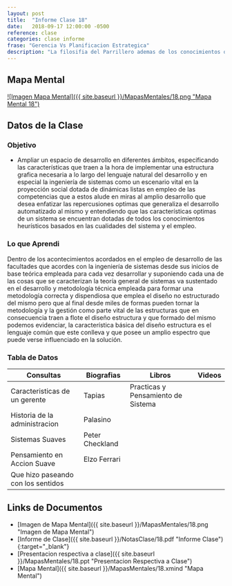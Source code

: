 ```yaml
---
layout: post
title:  "Informe Clase 18"
date:   2018-09-17 12:00:00 -0500
reference: clase
categories: clase informe
frase: "Gerencia Vs Planificacion Estrategica"
description: "La filosifia del Parrillero ademas de los conocimientos que tienen estos son vitales para los procesos de avances del sistema y el entiendimiento del mismo."
---
```


## Mapa Mental
<a href="{{ site.baseurl }}/MapasMentales/18.png">![Imagen Mapa Mental]({{ site.baseurl }}/MapasMentales/18.png "Mapa Mental 18")</a>

## Datos de la Clase
### Objetivo
- Ampliar un espacio de desarrollo en diferentes ámbitos, especificando las características que traen a la hora de implementar una estructura grafica necesaria a lo largo del lenguaje natural del desarrollo y en especial la ingeniería de sistemas como un escenario vital en la proyección social dotada de dinámicas listas en empleo de las competencias que a estos alude en miras al amplio desarrollo que desea enfatizar las repercusiones optimas que generaliza el desarrollo automatizado al mismo y entendiendo que las características optimas de un sistema se encuentran dotadas de todos los conocimientos heurísticos basados en las cualidades del sistema y el empleo.

### Lo que Aprendi
Dentro de los acontecimientos acordados en el empleo de desarrollo de las facultades que acordes con la ingeniería de sistemas desde sus inicios de base teórica empleada para cada vez desarrollar y suponiendo cada una de las cosas que se caracterizan la teoría general de sistemas va sustentado en el desarrollo y metodología técnica empleada para formar una metodología correcta y dispendiosa que emplea el diseño no estructurado del mismo pero que al final desde miles de formas pueden tornar la metodología y la gestión como parte vital de las estructuras que en consecuencia traen a flote el diseño estructura y que formado del mismo podemos evidenciar, la característica básica del diseño estructura es el lenguaje común que este conlleva y que posee un amplio espectro que puede verse influenciado en la solución.

### Tabla de Datos

| Consultas                          | Biografias      | Libros                             | Videos |
| ---------                          | ----------      | ------                             | ------ |
| Caracteristicas de un gerente      | Tapias          | Practicas y Pensamiento de Sistema |        |
| Historia de la administracion      | Palasino        |                                    |        |
| Sistemas Suaves                    | Peter Checkland |                                    |        |
| Pensamiento en Accion Suave        | Elzo Ferrari    |                                    |        |
| Que hizo paseando con los sentidos |                 |                                    |        |


## Links de Documentos
- [Imagen de Mapa Mental]({{ site.baseurl }}/MapasMentales/18.png "Imagen de Mapa Mental")
- [Informe de Clase]({{ site.baseurl }}/NotasClase/18.pdf "Informe Clase"){:target="_blank"}
- [Presentacion respectiva a clase]({{ site.baseurl }}/MapasMentales/18.ppt "Presentacion Respectiva a Clase")
- [Mapa Mental]({{ site.baseurl }}/MapasMentales/18.xmind "Mapa Mental")

